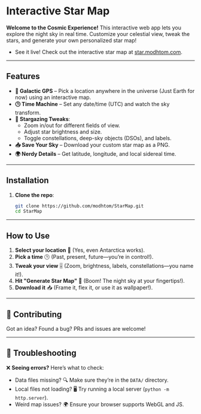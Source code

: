 # Interactive Star Map

**Welcome to the Cosmic Experience!** This interactive web app lets you explore the night sky in real time. Customize your celestial view, tweak the stars, and generate your own personalized star map! 
- See it live! Check out the interactive star map at [star.modhtom.com](https://star.modhtom.com).
---

## Features
- **📍 Galactic GPS** – Pick a location anywhere in the universe (Just Earth for now) using an interactive map.
- **🕒 Time Machine** – Set any date/time (UTC) and watch the sky transform.
- **🔭 Stargazing Tweaks**:
  - Zoom in/out for different fields of view.
  - Adjust star brightness and size.
  - Toggle constellations, deep-sky objects (DSOs), and labels.
- **📥 Save Your Sky** – Download your custom star map as a PNG.
- **🌍 Nerdy Details** – Get latitude, longitude, and local sidereal time.

---

## Installation
1. **Clone the repo**:
   ```bash
   git clone https://github.com/modhtom/StarMap.git
   cd StarMap
   ```
---

## How to Use
1. **Select your location** 📍 (Yes, even Antarctica works).
2. **Pick a time** 🕒 (Past, present, future—you’re in control!).
3. **Tweak your view** 🎚️ (Zoom, brightness, labels, constellations—you name it!).
4. **Hit "Generate Star Map"** 🌟 (Boom! The night sky at your fingertips!).
5. **Download it** 📥 (Frame it, flex it, or use it as wallpaper!).

---

## 🤝 Contributing
Got an idea? Found a bug? PRs and issues are welcome! 

---

## 🚨 Troubleshooting
❌ **Seeing errors?** Here’s what to check:
- Data files missing? 🔍 Make sure they’re in the `DATA/` directory.
- Local files not loading? 🖥️ Try running a local server (`python -m http.server`).
- Weird map issues? 🌍 Ensure your browser supports WebGL and JS.
